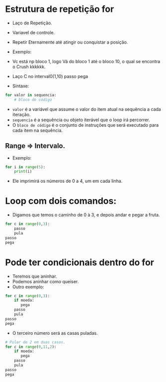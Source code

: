 # Estrutura de repetição for
- Laço de Repetição.
- Variavel de controle.
- Repetir Eternamente até atingir ou conquistar a posição.
- Exemplo:
- Vc está np bloco 1, logo Vá do bloco 1 até o bloco 10, o qual se encontra o Crush kkkkkk.
- Laço C no interval0(1,10)
    passo
pega

- Sintaxe:
```python
for valor in sequencia:
    # bloco de código
```

- `valor` é a variável que assume o valor do item atual na sequência a cada iteração.
- `sequencia` é a sequência ou objeto iterável que o loop irá percorrer.
- O `bloco de código` é o conjunto de instruções que será executado para cada item na sequência.

##  Range => Intervalo.
- Exemplo:
```python
for i in range(5):
    print(i)
```

- Ele imprimirá os números de 0 a 4, um em cada linha.

# Loop com dois comandos:
- Digamos que temos o caminho de 0 à 3, e depois andar e pegar a fruta.

```python
for c in range(0,3):
    passo
    pula
passo 
pega
```
# Pode ter condicionais dentro do for
- Teremos que aninhar.
- Podemos aninhar como queiser.
- Outro exemplo:
```python
for c in range(0,3):
    if moeda:
       pega
    passo
    pula
passo 
pega
```
- O terceiro número será as casas puladas.
```python
# Pular de 2 em duas casas.
for c in range(0,11,2):
    if moeda:
       pega
    passo
    pula
passo 
pega
```